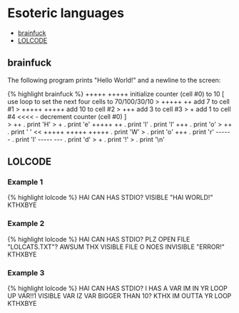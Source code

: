 # Esoteric languages #

-   [brainfuck](http://en.wikipedia.org/wiki/Brainfuck)
-   [LOLCODE](http://en.wikipedia.org/wiki/LOLCODE)

## brainfuck ##

The following program prints "Hello World!" and a newline to the screen:

{% highlight brainfuck %}
        +++++ +++++             initialize counter (cell #0) to 10
        [                       use loop to set the next four cells to 70/100/30/10
            > +++++ ++              add  7 to cell #1
            > +++++ +++++           add 10 to cell #2 
            > +++                   add  3 to cell #3
            > +                     add  1 to cell #4
            <<<< -                  decrement counter (cell #0)
        ]                   
        > ++ .                  print 'H'
        > + .                   print 'e'
        +++++ ++ .              print 'l'
        .                       print 'l'
        +++ .                   print 'o'
        > ++ .                  print ' '
        << +++++ +++++ +++++ .  print 'W'
        > .                     print 'o'
        +++ .                   print 'r'
        ----- - .               print 'l'
        ----- --- .             print 'd'
        > + .                   print '!'
        > .                     print '\n'


## LOLCODE ##

### Example 1 ###
{% highlight lolcode %}
        HAI
        CAN HAS STDIO?
        VISIBLE "HAI WORLD!"
        KTHXBYE

### Example 2 ###
{% highlight lolcode %}
        HAI CAN HAS STDIO?
        PLZ OPEN FILE "LOLCATS.TXT"?
            AWSUM THX
                VISIBLE FILE
            O NOES
                INVISIBLE "ERROR!"
        KTHXBYE

### Example 3 ###
{% highlight lolcode %}
        HAI
        CAN HAS STDIO?
        I HAS A VAR
        IM IN YR LOOP
           UP VAR!!1
           VISIBLE VAR
           IZ VAR BIGGER THAN 10? KTHX
        IM OUTTA YR LOOP
        KTHXBYE



